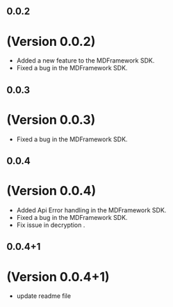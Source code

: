 ## 0.0.2
# (Version 0.0.2)
- Added a new feature to the MDFramework SDK.
- Fixed a bug in the MDFramework SDK.

## 0.0.3
# (Version 0.0.3)
- Fixed a bug in the MDFramework SDK.

## 0.0.4
# (Version 0.0.4)
- Added Api Error handling in the MDFramework SDK.
- Fixed a bug in the MDFramework SDK.
- Fix issue in decryption .
## 0.0.4+1
# (Version 0.0.4+1)
- update readme file




